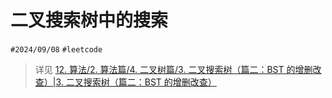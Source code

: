 
# 二叉搜索树中的搜索


`#2024/09/08`  `#leetcode` 

> 详见 [12. 算法/2. 算法篇/4. 二叉树篇/3. 二叉搜索树（篇二：BST 的增删改查）|3. 二叉搜索树（篇二：BST 的增删改查）](/post/78cef5c8e43a589e852f1206c5227f40.html#12-算法/2-算法篇/4-二叉树篇/3-二叉搜索树（篇二BST-的增删改查）|3-二叉搜索树（篇二：BST-的增删改查）)

